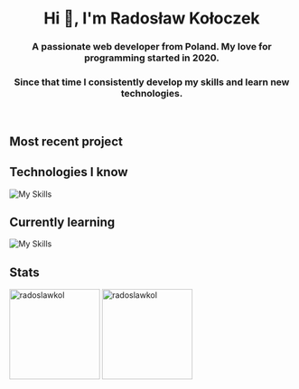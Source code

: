 <h1 align="center">Hi 👋, I'm Radosław Kołoczek</h1>
<h3 align="center">A passionate web developer from Poland. My love for programming started in 2020.</h3>
<h3 align="center">Since that time I consistently develop my skills and learn new technologies.</h3>

&emsp;

## Most recent project

## Technologies I know

![My Skills](https://skillicons.dev/icons?i=html,css,sass,tailwind,javascript,ts,react,nextjs,jest,express,mongodb,figma,postman,git)

## Currently learning

![My Skills](https://skillicons.dev/icons?i=cs,prisma,docker)

## Stats

<span>
<img height="160px" src="https://github-readme-stats.vercel.app/api/top-langs?username=radoslawkol&show_icons=true&locale=en&layout=compact&theme=transparent" alt="radoslawkol" />

<img height="160px" src="https://github-readme-stats.vercel.app/api?username=radoslawkol&show_icons=true&theme=transparent" alt="radoslawkol"/>
</span>
